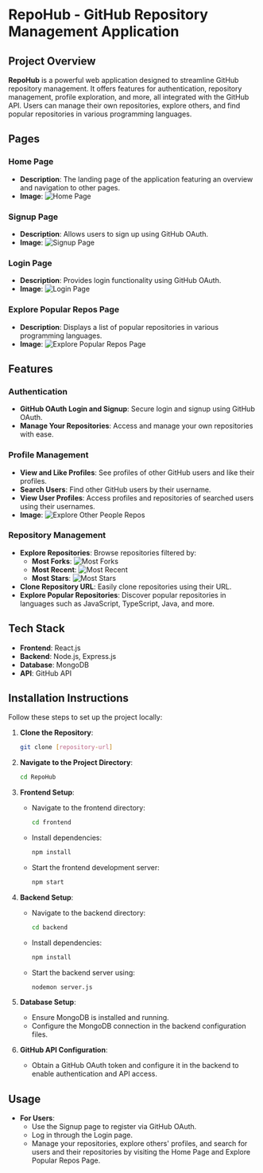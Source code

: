 # RepoHub - GitHub Repository Management Application

## Project Overview

**RepoHub** is a powerful web application designed to streamline GitHub repository management. It offers features for authentication, repository management, profile exploration, and more, all integrated with the GitHub API. Users can manage their own repositories, explore others, and find popular repositories in various programming languages.

## Pages

### Home Page

- **Description**: The landing page of the application featuring an overview and navigation to other pages.
- **Image**: ![Home Page](frontend/src/assets/HomePage.jpeg)

### Signup Page

- **Description**: Allows users to sign up using GitHub OAuth.
- **Image**: ![Signup Page](frontend/src/assets/SignupPage.jpeg)

### Login Page

- **Description**: Provides login functionality using GitHub OAuth.
- **Image**: ![Login Page](frontend/src/assets/LoginPage.jpeg)

### Explore Popular Repos Page

- **Description**: Displays a list of popular repositories in various programming languages.
- **Image**: ![Explore Popular Repos Page](frontend/src/assets/ExplorePopularReposPage.jpeg)


## Features

### Authentication

- **GitHub OAuth Login and Signup**: Secure login and signup using GitHub OAuth.
- **Manage Your Repositories**: Access and manage your own repositories with ease.

### Profile Management

- **View and Like Profiles**: See profiles of other GitHub users and like their profiles.
- **Search Users**: Find other GitHub users by their username.
- **View User Profiles**: Access profiles and repositories of searched users using their usernames.
- **Image**: ![Explore Other People Repos](frontend/src/assets/ExplorePeoplePage.jpeg)

### Repository Management

- **Explore Repositories**: Browse repositories filtered by:
  - **Most Forks**: ![Most Forks](frontend/src/assets/MostForks.jpeg)
  - **Most Recent**: ![Most Recent](frontend/src/assets/MostRecent.jpeg)
  - **Most Stars**: ![Most Stars](frontend/src/assets/MostStars.jpeg)
- **Clone Repository URL**: Easily clone repositories using their URL.
- **Explore Popular Repositories**: Discover popular repositories in languages such as JavaScript, TypeScript, Java, and more.


## Tech Stack

- **Frontend**: React.js
- **Backend**: Node.js, Express.js
- **Database**: MongoDB
- **API**: GitHub API

## Installation Instructions

Follow these steps to set up the project locally:

1. **Clone the Repository**:
   ```bash
   git clone [repository-url]
   ```

2. **Navigate to the Project Directory**:
   ```bash
   cd RepoHub
   ```

3. **Frontend Setup**:
   - Navigate to the frontend directory:
     ```bash
     cd frontend
     ```
   - Install dependencies:
     ```bash
     npm install
     ```
   - Start the frontend development server:
     ```bash
     npm start
     ```

4. **Backend Setup**:
   - Navigate to the backend directory:
     ```bash
     cd backend
     ```
   - Install dependencies:
     ```bash
     npm install
     ```
   - Start the backend server using:
     ```bash
     nodemon server.js
     ```

5. **Database Setup**:
   - Ensure MongoDB is installed and running.
   - Configure the MongoDB connection in the backend configuration files.

6. **GitHub API Configuration**:
   - Obtain a GitHub OAuth token and configure it in the backend to enable authentication and API access.

## Usage

- **For Users**: 
  - Use the Signup page to register via GitHub OAuth.
  - Log in through the Login page.
  - Manage your repositories, explore others' profiles, and search for users and their repositories by visiting the Home Page and Explore Popular Repos Page.
